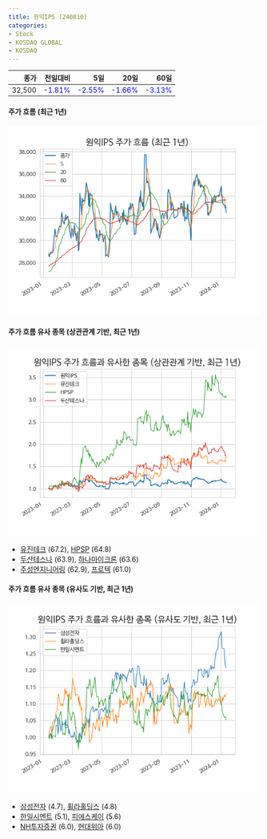 ```yaml
---
title: 원익IPS (240810)
categories:
- Stock
- KOSDAQ GLOBAL
- KOSDAQ
---
```


|종가|전일대비|5일|20일|60일|
|---:|-------:|--:|---:|---:|
|32,500|<span style="color: blue">-1.81%</span>|<span style="color: blue">-2.55%</span>|<span style="color: blue">-1.66%</span>|<span style="color: blue">-3.13%</span>|

<!-- more -->

#### 주가 흐름 (최근 1년)
![240810](/assets/images/stock/240810.png)


#### 주가 흐름 유사 종목 (상관관계 기반, 최근 1년)
![240810](/assets/images/stock/240810_corr.png)
- [유진테크](/084370/) (67.2), [HPSP](/403870/) (64.8)
- [두산테스나](/131970/) (63.9), [하나마이크론](/067310/) (63.6)
- [주성엔지니어링](/036930/) (62.9), [프로텍](/053610/) (61.0)


#### 주가 흐름 유사 종목 (유사도 기반, 최근 1년)
![240810](/assets/images/stock/240810_sim.png)
- [삼성전자](/005930/) (4.7), [휠라홀딩스](/081660/) (4.8)
- [한일시멘트](/300720/) (5.1), [피에스케이](/319660/) (5.6)
- [NH투자증권](/005940/) (6.0), [현대위아](/011210/) (6.0)